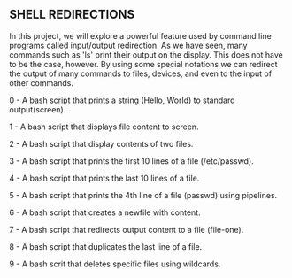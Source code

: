 SHELL REDIRECTIONS
------------------

In this project, we will explore a powerful feature used by command line programs called input/output redirection. As we have seen, many commands such as 'ls' print their output on the display. This does not have to be the case, however. By using some special notations we can redirect the output of many commands to files, devices, and even to the input of other commands.

0 - A bash script that prints a string (Hello, World) to standard output(screen). 

1 - A bash script that displays file content to screen. 

2 - A bash script that display contents of two files.

3 - A bash script that prints the first 10 lines of a file (/etc/passwd).

4 - A bash script that prints the last 10 lines of a file.

5 - A bash script that prints the 4th line of a file (passwd) using pipelines.

6 - A bash script that creates a newfile with content.

7 - A bash script that redirects output content to a file (file-one).

8 - A bash script that duplicates the last line of a file.

9 - A bash scrit that deletes specific files using wildcards.
